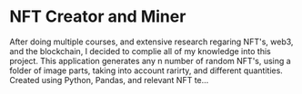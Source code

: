 # NFT Creator and Miner

After doing multiple courses, and extensive research regaring NFT's, web3, and the blockchain, I decided to complie all of my knowledge into this project. This application generates any n number of random NFT's, using a folder of image parts, taking into account rarirty, and different quantities. Created using Python, Pandas, and relevant NFT te… 

